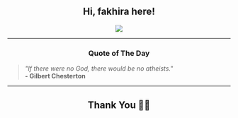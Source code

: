<h2 align="center"> Hi, fakhira here!</h2>

<p align="center">
<a href="https://github.com/fakhiralkda" alt="github streak"><img src="https://dvst-streak.herokuapp.com/?user=fakhiralkda&theme=tokyonight&fire=DD472C"></a>
</p>

<hr>
<h3 align="center">Quote of The Day</h3>
<p align="center">
<blockquote>
<i>"If there were no God, there would be no atheists."</i>
<br>
<b>- Gilbert Chesterton</b>
</blockquote>
</p>


<hr>
<h2 align="center">Thank You 🙏🏼</h2>

